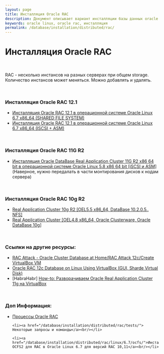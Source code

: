 ```yaml
---
layout: page
title: Инсталляция Oracle RAC
description: Документ описывает вариант инсталляции базы данных oracle в кластерной конфигурации 
keywords: oracle linux, oracle rac, инсталляция
permalink: /database/installation/distributed/rac/
---
```


# Инсталляция Oracle RAC

<br/>

RAC - несколько инстансов на разных серверах при общем storage. Количество инстансов может меняться. Можно добавлять и удалять.

<br/>

### Инсталляция Oracle RAC 12.1

<ul>
	<li><a href="/database/installation/distributed/rac/linux/6.7/oracle/12.1/shared-file-system/">Инсталляция Oracle RAC 12.1 в операционной системе Oracle Linux 6.7 x86_64 (SHARED FILE SYSTEM)</a></li>

  <li><a href="/database/installation/distributed/rac/linux/6.7/oracle/12.1/iscsi-asm/">Инсталляция Oracle RAC 12.1 в операционной системе Oracle Linux 6.7 x86_64 (ISCSI + ASM)</a></li>
</ul>

<br/>

### Инсталляция Oracle RAC 11G R2

<ul>
	<li><a href="/database/installation/distributed/rac/linux/5.8/oracle/11.2/">Инсталляция Oracle DataBase Real Application Cluster 11G R2 x86 64 bit в операционной системе Oracle Linux 5.8 x86 64 bit [iSCSI и ASM]</a> (Наверное, нужно передалать в части монтирования дисков к нодам сервера)</li>

</ul>

<br/>

### Инсталляция Oracle RAC 10g R2

<ul>
	<li><a href="http://odba.ru/showthread.php?t=412">Real Application Cluster 10g R2 [OEL5.5 x86_64, DataBase 10.2.0.5., NFS]</a></li>
	<li><a href="http://odba.ru/showthread.php?t=370">Real Application Cluster [OEL4.8 x86_64, Oracle Clusterware, Oracle DataBase 10g]</a></li>
</ul>

<br/>

### Ссылки на другие ресурсы:

<ul>
	<li><a href="https://en.wikibooks.org/wiki/RAC_Attack_-_Oracle_Cluster_Database_at_Home/RAC_Attack_12c/Create_VirtualBox_VM">RAC Attack - Oracle Cluster Database at Home/RAC Attack 12c/Create VirtualBox VM</a></li>

  <li><a href="http://www.lab128.com/rac12_installation_using_vb/article_text.html">Oracle RAC 12c Database on Linux Using VirtualBox (GUI, Sharde Virtual Disk)</a></li>

<!--

Восстановить если сайт поднимется!

<li><a href="http://www.idevelopment.info/data/Oracle/DBA_tips/Oracle11gRAC/CLUSTER_12.shtml">Building an Inexpensive Oracle RAC 11g R2 on Linux - (RHEL 5)</a></li> -->

<!-- <li><a href="http://www.idevelopment.info/data/Oracle/DBA_tips/Oracle10gRAC/CLUSTER_12.shtml">Building an Inexpensive Oracle RAC 10g R2 on Linux - (RHEL 5.3 / iSCSI)</a></li> -->

  <li>[HabraHabr] <a href="http://habrahabr.ru/post/233801/">How-to: Разворачиваем Oracle Real Application Cluster 11g на VirtualBox</a></li>

</ul>

<br/>

### Доп Информация:

<ul>
    <li><a href="/database/installation/distributed/rac/process/">Процессы Oracle RAC</a><br/></li>

    <li><a href="/database/installation/distributed/rac/tests/"> Некоторые запросы и команды</a><br/></li>

    <li><a href="/database/installation/distributed/rac/linux/6.7/ocfs/">Инсталляция OCFS2 для RAC в Oracle Linux 6.7 для версий RAC 10,11</a><br/></li>
</ul>
